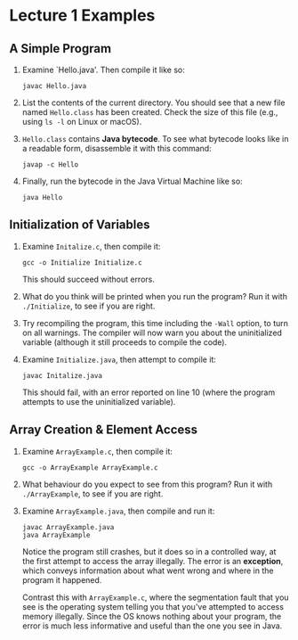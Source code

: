 # Lecture 1 Examples

## A Simple Program

1. Examine `Hello.java'.  Then compile it like so:

       javac Hello.java

2. List the contents of the current directory.  You should see that a new
   file named `Hello.class` has been created.  Check the size of this
   file (e.g., using `ls -l` on Linux or macOS).

3. `Hello.class` contains **Java bytecode**.  To see what bytecode looks
   like in a readable form, disassemble it with this command:

       javap -c Hello

4. Finally, run the bytecode in the Java Virtual Machine like so:

       java Hello

## Initialization of Variables

1. Examine `Initalize.c`, then compile it:

       gcc -o Initialize Initialize.c

   This should succeed without errors.

2. What do you think will be printed when you run the program?  Run it
   with `./Initialize`, to see if you are right.

3. Try recompiling the program, this time including the `-Wall` option,
   to turn on all warnings.  The compiler will now warn you about the
   uninitialized variable (although it still proceeds to compile the code).

4. Examine `Initialize.java`, then attempt to compile it:

       javac Initalize.java

   This should fail, with an error reported on line 10 (where the program
   attempts to use the uninitialized variable).

## Array Creation & Element Access

1. Examine `ArrayExample.c`, then compile it:

       gcc -o ArrayExample ArrayExample.c

2. What behaviour do you expect to see from this program?  Run it with
   `./ArrayExample`, to see if you are right.

3. Examine `ArrayExample.java`, then compile and run it:

       javac ArrayExample.java
       java ArrayExample

   Notice the program still crashes, but it does so in a controlled way,
   at the first attempt to access the array illegally.  The error is
   an **exception**, which conveys information about what went wrong and
   where in the program it happened.

   Contrast this with `ArrayExample.c`, where the segmentation fault that you
   see is the operating system telling you that you've attempted to access
   memory illegally.  Since the OS knows nothing about your program, the
   error is much less informative and useful than the one you see in Java.
